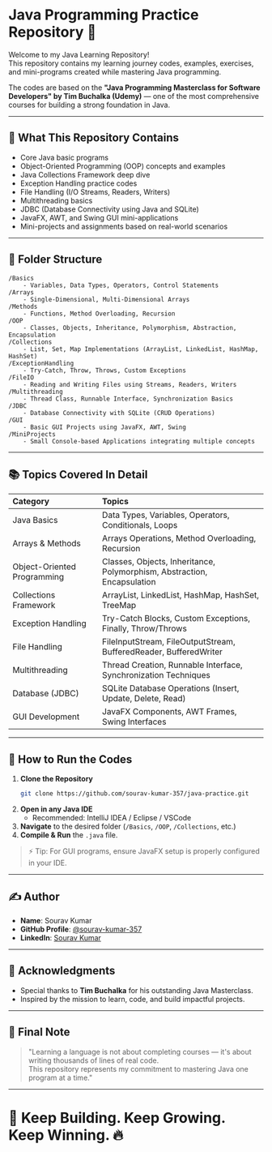 # Java Programming Practice Repository 🚀

Welcome to my Java Learning Repository!  
This repository contains my learning journey codes, examples, exercises, and mini-programs created while mastering Java programming.

The codes are based on the **"Java Programming Masterclass for Software Developers" by Tim Buchalka (Udemy)** — one of the most comprehensive courses for building a strong foundation in Java.

---

## 🧠 What This Repository Contains

- Core Java basic programs
- Object-Oriented Programming (OOP) concepts and examples
- Java Collections Framework deep dive
- Exception Handling practice codes
- File Handling (I/O Streams, Readers, Writers)
- Multithreading basics
- JDBC (Database Connectivity using Java and SQLite)
- JavaFX, AWT, and Swing GUI mini-applications
- Mini-projects and assignments based on real-world scenarios

---

## 🧩 Folder Structure

```
/Basics
    - Variables, Data Types, Operators, Control Statements
/Arrays
    - Single-Dimensional, Multi-Dimensional Arrays
/Methods
    - Functions, Method Overloading, Recursion
/OOP
    - Classes, Objects, Inheritance, Polymorphism, Abstraction, Encapsulation
/Collections
    - List, Set, Map Implementations (ArrayList, LinkedList, HashMap, HashSet)
/ExceptionHandling
    - Try-Catch, Throw, Throws, Custom Exceptions
/FileIO
    - Reading and Writing Files using Streams, Readers, Writers
/Multithreading
    - Thread Class, Runnable Interface, Synchronization Basics
/JDBC
    - Database Connectivity with SQLite (CRUD Operations)
/GUI
    - Basic GUI Projects using JavaFX, AWT, Swing
/MiniProjects
    - Small Console-based Applications integrating multiple concepts
```

---

## 📚 Topics Covered In Detail

| Category | Topics |
|:---|:---|
| Java Basics | Data Types, Variables, Operators, Conditionals, Loops |
| Arrays & Methods | Arrays Operations, Method Overloading, Recursion |
| Object-Oriented Programming | Classes, Objects, Inheritance, Polymorphism, Abstraction, Encapsulation |
| Collections Framework | ArrayList, LinkedList, HashMap, HashSet, TreeMap |
| Exception Handling | Try-Catch Blocks, Custom Exceptions, Finally, Throw/Throws |
| File Handling | FileInputStream, FileOutputStream, BufferedReader, BufferedWriter |
| Multithreading | Thread Creation, Runnable Interface, Synchronization Techniques |
| Database (JDBC) | SQLite Database Operations (Insert, Update, Delete, Read) |
| GUI Development | JavaFX Components, AWT Frames, Swing Interfaces |

---

## 🚀 How to Run the Codes

1. **Clone the Repository**
   ```bash
   git clone https://github.com/sourav-kumar-357/java-practice.git
   ```
2. **Open in any Java IDE**
   - Recommended: IntelliJ IDEA / Eclipse / VSCode
3. **Navigate** to the desired folder (`/Basics`, `/OOP`, `/Collections`, etc.)
4. **Compile & Run** the `.java` file.

> ⚡ Tip: For GUI programs, ensure JavaFX setup is properly configured in your IDE.

---

## ✍️ Author

- **Name**: Sourav Kumar
- **GitHub Profile**: [@sourav-kumar-357](https://github.com/sourav-kumar-357)
- **LinkedIn**: [Sourav Kumar](https://linkedin.com/in/souravkumar1976)

---

## 🙌 Acknowledgments

- Special thanks to **Tim Buchalka** for his outstanding Java Masterclass.
- Inspired by the mission to learn, code, and build impactful projects.

---

## 📣 Final Note

> "Learning a language is not about completing courses — it's about writing thousands of lines of real code.  
This repository represents my commitment to mastering Java one program at a time."

---

# 🚀 Keep Building. Keep Growing. Keep Winning. 🔥
